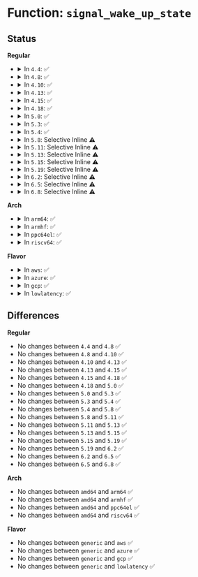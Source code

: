 # Function: <code>signal_wake_up_state</code>

## Status
<b>Regular</b>
<ul>
<li>
<details>
<summary>In <code>4.4</code>: ✅</summary>

```c
void signal_wake_up_state(struct task_struct *t, unsigned int state);
```

**Collision:** Unique Global

**Inline:** No

**Transformation:** False

**Instances:**

```
In kernel/signal.c (ffffffff8108dd70)
Location: kernel/signal.c:639
Inline: False
Direct callers:
  - kernel/ptrace.c:ptrace_attach
  - kernel/ptrace.c:__ptrace_unlink
  - kernel/ptrace.c:ptrace_request
  - kernel/ptrace.c:ptrace_request
  - kernel/signal.c:recalc_sigpending_and_wake
  - kernel/signal.c:complete_signal
  - kernel/signal.c:complete_signal
  - kernel/signal.c:retarget_shared_pending
  - kernel/signal.c:do_signal_stop
  - kernel/signal.c:zap_other_threads
  - kernel/freezer.c:freeze_task
  - fs/coredump.c:zap_process
```
**Symbols:**

```
ffffffff8108dd70-ffffffff8108dd9d: signal_wake_up_state (STB_GLOBAL)
```
</details>
</li>
<li>
<details>
<summary>In <code>4.8</code>: ✅</summary>

```c
void signal_wake_up_state(struct task_struct *t, unsigned int state);
```

**Collision:** Unique Global

**Inline:** No

**Transformation:** False

**Instances:**

```
In kernel/signal.c (ffffffff81090df0)
Location: kernel/signal.c:639
Inline: False
Direct callers:
  - kernel/ptrace.c:ptrace_request
  - kernel/ptrace.c:ptrace_request
  - kernel/ptrace.c:ptrace_attach
  - kernel/ptrace.c:__ptrace_unlink
  - kernel/signal.c:retarget_shared_pending
  - kernel/signal.c:do_signal_stop
  - kernel/signal.c:zap_other_threads
  - kernel/signal.c:complete_signal
  - kernel/signal.c:complete_signal
  - kernel/signal.c:recalc_sigpending_and_wake
  - kernel/freezer.c:freeze_task
  - fs/coredump.c:zap_process
```
**Symbols:**

```
ffffffff81090df0-ffffffff81090e1d: signal_wake_up_state (STB_GLOBAL)
```
</details>
</li>
<li>
<details>
<summary>In <code>4.10</code>: ✅</summary>

```c
void signal_wake_up_state(struct task_struct *t, unsigned int state);
```

**Collision:** Unique Global

**Inline:** No

**Transformation:** False

**Instances:**

```
In kernel/signal.c (ffffffff81095d70)
Location: kernel/signal.c:645
Inline: False
Direct callers:
  - kernel/ptrace.c:ptrace_request
  - kernel/ptrace.c:ptrace_request
  - kernel/ptrace.c:ptrace_attach
  - kernel/ptrace.c:__ptrace_unlink
  - kernel/signal.c:retarget_shared_pending
  - kernel/signal.c:do_signal_stop
  - kernel/signal.c:zap_other_threads
  - kernel/signal.c:complete_signal
  - kernel/signal.c:complete_signal
  - kernel/signal.c:recalc_sigpending_and_wake
  - kernel/freezer.c:freeze_task
  - fs/coredump.c:zap_process
```
**Symbols:**

```
ffffffff81095d70-ffffffff81095d98: signal_wake_up_state (STB_GLOBAL)
```
</details>
</li>
<li>
<details>
<summary>In <code>4.13</code>: ✅</summary>

```c
void signal_wake_up_state(struct task_struct *t, unsigned int state);
```

**Collision:** Unique Global

**Inline:** No

**Transformation:** False

**Instances:**

```
In kernel/signal.c (ffffffff81092d20)
Location: kernel/signal.c:659
Inline: False
Direct callers:
  - kernel/ptrace.c:ptrace_request
  - kernel/ptrace.c:ptrace_request
  - kernel/ptrace.c:ptrace_attach
  - kernel/ptrace.c:__ptrace_unlink
  - kernel/signal.c:retarget_shared_pending
  - kernel/signal.c:do_signal_stop
  - kernel/signal.c:zap_other_threads
  - kernel/signal.c:complete_signal
  - kernel/signal.c:complete_signal
  - kernel/signal.c:recalc_sigpending_and_wake
  - kernel/freezer.c:freeze_task
  - fs/coredump.c:zap_process
```
**Symbols:**

```
ffffffff81092d20-ffffffff81092d48: signal_wake_up_state (STB_GLOBAL)
```
</details>
</li>
<li>
<details>
<summary>In <code>4.15</code>: ✅</summary>

```c
void signal_wake_up_state(struct task_struct *t, unsigned int state);
```

**Collision:** Unique Global

**Inline:** No

**Transformation:** False

**Instances:**

```
In kernel/signal.c (ffffffff81099c00)
Location: kernel/signal.c:661
Inline: False
Direct callers:
  - kernel/ptrace.c:ptrace_request
  - kernel/ptrace.c:ptrace_request
  - kernel/ptrace.c:ptrace_attach
  - kernel/ptrace.c:__ptrace_unlink
  - kernel/signal.c:retarget_shared_pending
  - kernel/signal.c:do_signal_stop
  - kernel/signal.c:zap_other_threads
  - kernel/signal.c:complete_signal
  - kernel/signal.c:complete_signal
  - kernel/signal.c:recalc_sigpending_and_wake
  - kernel/freezer.c:freeze_task
  - fs/coredump.c:zap_process
```
**Symbols:**

```
ffffffff81099c00-ffffffff81099c28: signal_wake_up_state (STB_GLOBAL)
```
</details>
</li>
<li>
<details>
<summary>In <code>4.18</code>: ✅</summary>

```c
void signal_wake_up_state(struct task_struct *t, unsigned int state);
```

**Collision:** Unique Global

**Inline:** No

**Transformation:** False

**Instances:**

```
In kernel/signal.c (ffffffff8109dbd0)
Location: kernel/signal.c:667
Inline: False
Direct callers:
  - kernel/ptrace.c:ptrace_request
  - kernel/ptrace.c:ptrace_request
  - kernel/ptrace.c:ptrace_attach
  - kernel/ptrace.c:__ptrace_unlink
  - kernel/ptrace.c:__ptrace_unlink
  - kernel/signal.c:retarget_shared_pending
  - kernel/signal.c:do_signal_stop
  - kernel/signal.c:zap_other_threads
  - kernel/signal.c:complete_signal
  - kernel/signal.c:complete_signal
  - kernel/signal.c:recalc_sigpending_and_wake
  - kernel/livepatch/transition.c:klp_send_signals
  - kernel/freezer.c:freeze_task
  - fs/coredump.c:zap_process
```
**Symbols:**

```
ffffffff8109dbd0-ffffffff8109dbfb: signal_wake_up_state (STB_GLOBAL)
```
</details>
</li>
<li>
<details>
<summary>In <code>5.0</code>: ✅</summary>

```c
void signal_wake_up_state(struct task_struct *t, unsigned int state);
```

**Collision:** Unique Global

**Inline:** No

**Transformation:** False

**Instances:**

```
In kernel/signal.c (ffffffff810a5ee0)
Location: kernel/signal.c:744
Inline: False
Direct callers:
  - kernel/ptrace.c:ptrace_request
  - kernel/ptrace.c:ptrace_request
  - kernel/ptrace.c:ptrace_attach
  - kernel/ptrace.c:__ptrace_unlink
  - kernel/ptrace.c:__ptrace_unlink
  - kernel/signal.c:retarget_shared_pending
  - kernel/signal.c:do_signal_stop
  - kernel/signal.c:zap_other_threads
  - kernel/signal.c:complete_signal
  - kernel/signal.c:complete_signal
  - kernel/signal.c:recalc_sigpending_and_wake
  - kernel/livepatch/transition.c:klp_send_signals
  - kernel/freezer.c:freeze_task
  - fs/coredump.c:zap_process
```
**Symbols:**

```
ffffffff810a5ee0-ffffffff810a5f0b: signal_wake_up_state (STB_GLOBAL)
```
</details>
</li>
<li>
<details>
<summary>In <code>5.3</code>: ✅</summary>

```c
void signal_wake_up_state(struct task_struct *t, unsigned int state);
```

**Collision:** Unique Global

**Inline:** No

**Transformation:** False

**Instances:**

```
In kernel/signal.c (ffffffff810aabb0)
Location: kernel/signal.c:754
Inline: False
Direct callers:
  - kernel/ptrace.c:ptrace_request
  - kernel/ptrace.c:ptrace_request
  - kernel/ptrace.c:ptrace_attach
  - kernel/ptrace.c:__ptrace_unlink
  - kernel/ptrace.c:__ptrace_unlink
  - kernel/signal.c:retarget_shared_pending
  - kernel/signal.c:do_signal_stop
  - kernel/signal.c:zap_other_threads
  - kernel/signal.c:complete_signal
  - kernel/signal.c:complete_signal
  - kernel/signal.c:recalc_sigpending_and_wake
  - kernel/livepatch/transition.c:klp_try_complete_transition
  - kernel/freezer.c:freeze_task
  - kernel/cgroup/freezer.c:cgroup_freeze_task
  - fs/coredump.c:zap_process
```
**Symbols:**

```
ffffffff810aabb0-ffffffff810aabde: signal_wake_up_state (STB_GLOBAL)
```
</details>
</li>
<li>
<details>
<summary>In <code>5.4</code>: ✅</summary>

```c
void signal_wake_up_state(struct task_struct *t, unsigned int state);
```

**Collision:** Unique Global

**Inline:** No

**Transformation:** False

**Instances:**

```
In kernel/signal.c (ffffffff810b11b0)
Location: kernel/signal.c:759
Inline: False
Direct callers:
  - kernel/ptrace.c:ptrace_request
  - kernel/ptrace.c:ptrace_request
  - kernel/ptrace.c:ptrace_attach
  - kernel/ptrace.c:__ptrace_unlink
  - kernel/ptrace.c:__ptrace_unlink
  - kernel/signal.c:retarget_shared_pending
  - kernel/signal.c:do_signal_stop
  - kernel/signal.c:zap_other_threads
  - kernel/signal.c:complete_signal
  - kernel/signal.c:complete_signal
  - kernel/signal.c:recalc_sigpending_and_wake
  - kernel/livepatch/transition.c:klp_try_complete_transition
  - kernel/freezer.c:freeze_task
  - kernel/cgroup/freezer.c:cgroup_freeze_task
  - fs/coredump.c:zap_process
```
**Symbols:**

```
ffffffff810b11b0-ffffffff810b11de: signal_wake_up_state (STB_GLOBAL)
```
</details>
</li>
<li>
<details>
<summary>In <code>5.8</code>: Selective Inline ⚠️</summary>

```c
void signal_wake_up_state(struct task_struct *t, unsigned int state);
```

**Collision:** Unique Global

**Inline:** Selective

**Transformation:** False

**Instances:**

```
In kernel/signal.c (ffffffff810bc500)
Location: kernel/signal.c:759
Inline: True
Inline callers:
  - kernel/signal.c:do_signal_stop
  - kernel/signal.c:zap_other_threads
  - kernel/signal.c:force_sig_info_to_task
  - kernel/signal.c:complete_signal
  - kernel/signal.c:complete_signal
  - kernel/signal.c:ptrace_trap_notify
Direct callers:
  - kernel/ptrace.c:ptrace_request
  - kernel/ptrace.c:ptrace_request
  - kernel/ptrace.c:ptrace_attach
  - kernel/ptrace.c:__ptrace_unlink
  - kernel/ptrace.c:__ptrace_unlink
  - kernel/livepatch/transition.c:klp_send_signals
  - kernel/freezer.c:freeze_task
  - kernel/cgroup/freezer.c:cgroup_freeze_task
  - fs/coredump.c:zap_process
```
**Symbols:**

```
ffffffff810ba850-ffffffff810ba882: signal_wake_up_state (STB_GLOBAL)
```
</details>
</li>
<li>
<details>
<summary>In <code>5.11</code>: Selective Inline ⚠️</summary>

```c
void signal_wake_up_state(struct task_struct *t, unsigned int state);
```

**Collision:** Unique Global

**Inline:** Selective

**Transformation:** False

**Instances:**

```
In kernel/signal.c (ffffffff810b77f0)
Location: kernel/signal.c:760
Inline: True
Inline callers:
  - kernel/signal.c:do_signal_stop
  - kernel/signal.c:zap_other_threads
  - kernel/signal.c:force_sig_info_to_task
  - kernel/signal.c:complete_signal
  - kernel/signal.c:complete_signal
  - kernel/signal.c:ptrace_trap_notify
Direct callers:
  - kernel/ptrace.c:ptrace_request
  - kernel/ptrace.c:ptrace_request
  - kernel/ptrace.c:ptrace_attach
  - kernel/ptrace.c:__ptrace_unlink
  - kernel/ptrace.c:__ptrace_unlink
  - kernel/livepatch/transition.c:klp_send_signals
  - kernel/freezer.c:freeze_task
  - kernel/cgroup/freezer.c:cgroup_freeze_task
  - fs/coredump.c:zap_process
```
**Symbols:**

```
ffffffff810b5b10-ffffffff810b5b42: signal_wake_up_state (STB_GLOBAL)
```
</details>
</li>
<li>
<details>
<summary>In <code>5.13</code>: Selective Inline ⚠️</summary>

```c
void signal_wake_up_state(struct task_struct *t, unsigned int state);
```

**Collision:** Unique Global

**Inline:** Selective

**Transformation:** False

**Instances:**

```
In kernel/signal.c (ffffffff810b8d60)
Location: kernel/signal.c:759
Inline: True
Inline callers:
  - kernel/signal.c:do_signal_stop
  - kernel/signal.c:zap_other_threads
  - kernel/signal.c:force_sig_info_to_task
  - kernel/signal.c:complete_signal
  - kernel/signal.c:complete_signal
  - kernel/signal.c:ptrace_trap_notify
Direct callers:
  - kernel/ptrace.c:ptrace_request
  - kernel/ptrace.c:ptrace_request
  - kernel/ptrace.c:ptrace_attach
  - kernel/ptrace.c:__ptrace_unlink
  - kernel/ptrace.c:__ptrace_unlink
  - kernel/freezer.c:freeze_task
  - kernel/cgroup/freezer.c:cgroup_freeze_task
  - fs/coredump.c:zap_process
```
**Symbols:**

```
ffffffff810b7710-ffffffff810b7742: signal_wake_up_state (STB_GLOBAL)
```
</details>
</li>
<li>
<details>
<summary>In <code>5.15</code>: Selective Inline ⚠️</summary>

```c
void signal_wake_up_state(struct task_struct *t, unsigned int state);
```

**Collision:** Unique Global

**Inline:** Selective

**Transformation:** False

**Instances:**

```
In kernel/signal.c (ffffffff810cb2f0)
Location: kernel/signal.c:760
Inline: True
Inline callers:
  - kernel/signal.c:do_signal_stop
  - kernel/signal.c:zap_other_threads
  - kernel/signal.c:force_sig_info_to_task
  - kernel/signal.c:complete_signal
  - kernel/signal.c:complete_signal
  - kernel/signal.c:ptrace_trap_notify
Direct callers:
  - kernel/ptrace.c:ptrace_request
  - kernel/ptrace.c:ptrace_request
  - kernel/ptrace.c:ptrace_attach
  - kernel/ptrace.c:__ptrace_unlink
  - kernel/ptrace.c:__ptrace_unlink
  - kernel/freezer.c:freeze_task
  - kernel/cgroup/freezer.c:cgroup_freeze_task
  - fs/coredump.c:zap_process
```
**Symbols:**

```
ffffffff810c9b60-ffffffff810c9b92: signal_wake_up_state (STB_GLOBAL)
```
</details>
</li>
<li>
<details>
<summary>In <code>5.19</code>: Selective Inline ⚠️</summary>

```c
void signal_wake_up_state(struct task_struct *t, unsigned int state);
```

**Collision:** Unique Global

**Inline:** Selective

**Transformation:** False

**Instances:**

```
In kernel/signal.c (ffffffff810e493f)
Location: kernel/signal.c:763
Inline: True
Inline callers:
  - kernel/signal.c:do_signal_stop
  - kernel/signal.c:zap_other_threads
  - kernel/signal.c:force_sig_info_to_task
  - kernel/signal.c:complete_signal
  - kernel/signal.c:complete_signal
  - kernel/signal.c:ptrace_trap_notify
Direct callers:
  - kernel/ptrace.c:ptrace_request
  - kernel/ptrace.c:ptrace_request
  - kernel/ptrace.c:ptrace_attach
  - kernel/ptrace.c:__ptrace_unlink
  - kernel/freezer.c:freeze_task
  - kernel/cgroup/freezer.c:cgroup_freeze_task
  - fs/coredump.c:coredump_wait
```
**Symbols:**

```
ffffffff810e15d0-ffffffff810e1615: signal_wake_up_state (STB_GLOBAL)
```
</details>
</li>
<li>
<details>
<summary>In <code>6.2</code>: Selective Inline ⚠️</summary>

```c
void signal_wake_up_state(struct task_struct *t, unsigned int state);
```

**Collision:** Unique Global

**Inline:** Selective

**Transformation:** False

**Instances:**

```
In kernel/signal.c (ffffffff81104fbf)
Location: kernel/signal.c:763
Inline: True
Inline callers:
  - kernel/signal.c:do_signal_stop
  - kernel/signal.c:zap_other_threads
  - kernel/signal.c:force_sig_info_to_task
  - kernel/signal.c:complete_signal
  - kernel/signal.c:complete_signal
  - kernel/signal.c:ptrace_trap_notify
Direct callers:
  - kernel/ptrace.c:ptrace_request
  - kernel/ptrace.c:ptrace_request
  - kernel/ptrace.c:ptrace_attach
  - kernel/ptrace.c:__ptrace_unlink
  - kernel/freezer.c:freeze_task
  - kernel/cgroup/freezer.c:cgroup_freeze_task
  - fs/coredump.c:coredump_wait
```
**Symbols:**

```
ffffffff811018a0-ffffffff811018e5: signal_wake_up_state (STB_GLOBAL)
```
</details>
</li>
<li>
<details>
<summary>In <code>6.5</code>: Selective Inline ⚠️</summary>

```c
void signal_wake_up_state(struct task_struct *t, unsigned int state);
```

**Collision:** Unique Global

**Inline:** Selective

**Transformation:** False

**Instances:**

```
In kernel/signal.c (ffffffff8111123f)
Location: kernel/signal.c:768
Inline: True
Inline callers:
  - kernel/signal.c:do_signal_stop
  - kernel/signal.c:zap_other_threads
  - kernel/signal.c:force_sig_info_to_task
  - kernel/signal.c:complete_signal
  - kernel/signal.c:complete_signal
  - kernel/signal.c:ptrace_trap_notify
Direct callers:
  - kernel/ptrace.c:ptrace_request
  - kernel/ptrace.c:ptrace_request
  - kernel/ptrace.c:ptrace_attach
  - kernel/ptrace.c:__ptrace_unlink
  - kernel/freezer.c:freeze_task
  - kernel/cgroup/freezer.c:cgroup_freeze_task
  - fs/coredump.c:coredump_wait
```
**Symbols:**

```
ffffffff8110daa0-ffffffff8110dae5: signal_wake_up_state (STB_GLOBAL)
```
</details>
</li>
<li>
<details>
<summary>In <code>6.8</code>: Selective Inline ⚠️</summary>

```c
void signal_wake_up_state(struct task_struct *t, unsigned int state);
```

**Collision:** Unique Global

**Inline:** Selective

**Transformation:** False

**Instances:**

```
In kernel/signal.c (ffffffff8111abbe)
Location: kernel/signal.c:759
Inline: True
Inline callers:
  - kernel/signal.c:do_signal_stop
  - kernel/signal.c:zap_other_threads
  - kernel/signal.c:force_sig_info_to_task
  - kernel/signal.c:complete_signal
  - kernel/signal.c:complete_signal
  - kernel/signal.c:ptrace_trap_notify
Direct callers:
  - kernel/ptrace.c:ptrace_request
  - kernel/ptrace.c:ptrace_request
  - kernel/ptrace.c:ptrace_attach
  - kernel/ptrace.c:__ptrace_unlink
  - kernel/freezer.c:freeze_task
  - kernel/cgroup/freezer.c:cgroup_freeze_task
  - fs/coredump.c:coredump_wait
```
**Symbols:**

```
ffffffff811173e0-ffffffff81117425: signal_wake_up_state (STB_GLOBAL)
```
</details>
</li>
</ul>
<b>Arch</b>
<ul>
<li>
<details>
<summary>In <code>arm64</code>: ✅</summary>

```c
void signal_wake_up_state(struct task_struct *t, unsigned int state);
```

**Collision:** Unique Global

**Inline:** No

**Transformation:** False

**Instances:**

```
In kernel/signal.c (ffff80001010cda8)
Location: kernel/signal.c:759
Inline: False
Direct callers:
  - kernel/ptrace.c:ptrace_request
  - kernel/ptrace.c:ptrace_request
  - kernel/ptrace.c:ptrace_attach
  - kernel/ptrace.c:__ptrace_unlink
  - kernel/signal.c:retarget_shared_pending
  - kernel/signal.c:do_signal_stop
  - kernel/signal.c:zap_other_threads
  - kernel/signal.c:complete_signal
  - kernel/signal.c:complete_signal
  - kernel/signal.c:recalc_sigpending_and_wake
  - kernel/freezer.c:freeze_task
  - kernel/cgroup/freezer.c:cgroup_freeze_task
  - fs/coredump.c:zap_process
```
**Symbols:**

```
ffff80001010cda8-ffff80001010ce18: signal_wake_up_state (STB_GLOBAL)
```
</details>
</li>
<li>
<details>
<summary>In <code>armhf</code>: ✅</summary>

```c
void signal_wake_up_state(struct task_struct *t, unsigned int state);
```

**Collision:** Unique Global

**Inline:** No

**Transformation:** False

**Instances:**

```
In kernel/signal.c (c0365024)
Location: kernel/signal.c:759
Inline: False
Direct callers:
  - kernel/ptrace.c:__se_sys_ptrace
  - kernel/ptrace.c:ptrace_request
  - kernel/ptrace.c:ptrace_request
  - kernel/ptrace.c:__ptrace_unlink
  - kernel/signal.c:retarget_shared_pending
  - kernel/signal.c:do_signal_stop
  - kernel/signal.c:zap_other_threads
  - kernel/signal.c:complete_signal
  - kernel/signal.c:complete_signal
  - kernel/signal.c:recalc_sigpending_and_wake
  - kernel/freezer.c:freeze_task
  - kernel/cgroup/freezer.c:cgroup_freeze_task
  - fs/coredump.c:zap_process
```
**Symbols:**

```
c0365024-c036506c: signal_wake_up_state (STB_GLOBAL)
```
</details>
</li>
<li>
<details>
<summary>In <code>ppc64el</code>: ✅</summary>

```c
void signal_wake_up_state(struct task_struct *t, unsigned int state);
```

**Collision:** Unique Global

**Inline:** No

**Transformation:** False

**Instances:**

```
In kernel/signal.c (c000000000153cf0)
Location: kernel/signal.c:759
Inline: False
Direct callers:
  - kernel/ptrace.c:ptrace_request
  - kernel/ptrace.c:ptrace_request
  - kernel/ptrace.c:ptrace_attach
  - kernel/ptrace.c:__ptrace_unlink
  - kernel/signal.c:retarget_shared_pending
  - kernel/signal.c:do_signal_stop
  - kernel/signal.c:zap_other_threads
  - kernel/signal.c:complete_signal
  - kernel/signal.c:complete_signal
  - kernel/signal.c:complete_signal
  - kernel/signal.c:ptrace_trap_notify
  - kernel/signal.c:recalc_sigpending_and_wake
  - kernel/livepatch/transition.c:klp_try_complete_transition
  - kernel/freezer.c:freeze_task
  - kernel/cgroup/freezer.c:cgroup_freeze_task
  - fs/coredump.c:zap_process
```
**Symbols:**

```
c000000000153cf0-c000000000153d80: signal_wake_up_state (STB_GLOBAL)
```
</details>
</li>
<li>
<details>
<summary>In <code>riscv64</code>: ✅</summary>

```c
void signal_wake_up_state(struct task_struct *t, unsigned int state);
```

**Collision:** Unique Global

**Inline:** No

**Transformation:** False

**Instances:**

```
In kernel/signal.c (ffffffe0000ce358)
Location: kernel/signal.c:759
Inline: False
Direct callers:
  - kernel/ptrace.c:__se_sys_ptrace
  - kernel/ptrace.c:ptrace_request
  - kernel/ptrace.c:ptrace_request
  - kernel/ptrace.c:__ptrace_unlink
  - kernel/signal.c:retarget_shared_pending
  - kernel/signal.c:do_signal_stop
  - kernel/signal.c:zap_other_threads
  - kernel/signal.c:complete_signal
  - kernel/signal.c:complete_signal
  - kernel/signal.c:recalc_sigpending_and_wake
  - kernel/freezer.c:freeze_task
  - kernel/cgroup/freezer.c:cgroup_freeze_task
  - fs/coredump.c:zap_process
```
**Symbols:**

```
ffffffe0000ce358-ffffffe0000ce3aa: signal_wake_up_state (STB_GLOBAL)
```
</details>
</li>
</ul>
<b>Flavor</b>
<ul>
<li>
<details>
<summary>In <code>aws</code>: ✅</summary>

```c
void signal_wake_up_state(struct task_struct *t, unsigned int state);
```

**Collision:** Unique Global

**Inline:** No

**Transformation:** False

**Instances:**

```
In kernel/signal.c (ffffffff810ab520)
Location: kernel/signal.c:759
Inline: False
Direct callers:
  - kernel/ptrace.c:ptrace_request
  - kernel/ptrace.c:ptrace_request
  - kernel/ptrace.c:ptrace_attach
  - kernel/ptrace.c:__ptrace_unlink
  - kernel/ptrace.c:__ptrace_unlink
  - kernel/signal.c:retarget_shared_pending
  - kernel/signal.c:do_signal_stop
  - kernel/signal.c:zap_other_threads
  - kernel/signal.c:complete_signal
  - kernel/signal.c:complete_signal
  - kernel/signal.c:recalc_sigpending_and_wake
  - kernel/livepatch/transition.c:klp_try_complete_transition
  - kernel/freezer.c:freeze_task
  - kernel/cgroup/freezer.c:cgroup_freeze_task
  - fs/coredump.c:zap_process
```
**Symbols:**

```
ffffffff810ab520-ffffffff810ab54e: signal_wake_up_state (STB_GLOBAL)
```
</details>
</li>
<li>
<details>
<summary>In <code>azure</code>: ✅</summary>

```c
void signal_wake_up_state(struct task_struct *t, unsigned int state);
```

**Collision:** Unique Global

**Inline:** No

**Transformation:** False

**Instances:**

```
In kernel/signal.c (ffffffff81099ec0)
Location: kernel/signal.c:759
Inline: False
Direct callers:
  - kernel/ptrace.c:ptrace_request
  - kernel/ptrace.c:ptrace_request
  - kernel/ptrace.c:ptrace_attach
  - kernel/ptrace.c:__ptrace_unlink
  - kernel/ptrace.c:__ptrace_unlink
  - kernel/signal.c:retarget_shared_pending
  - kernel/signal.c:do_signal_stop
  - kernel/signal.c:zap_other_threads
  - kernel/signal.c:complete_signal
  - kernel/signal.c:complete_signal
  - kernel/signal.c:recalc_sigpending_and_wake
  - kernel/livepatch/transition.c:klp_try_complete_transition
  - kernel/freezer.c:freeze_task
  - kernel/cgroup/freezer.c:cgroup_freeze_task
  - fs/coredump.c:zap_process
```
**Symbols:**

```
ffffffff81099ec0-ffffffff81099eee: signal_wake_up_state (STB_GLOBAL)
```
</details>
</li>
<li>
<details>
<summary>In <code>gcp</code>: ✅</summary>

```c
void signal_wake_up_state(struct task_struct *t, unsigned int state);
```

**Collision:** Unique Global

**Inline:** No

**Transformation:** False

**Instances:**

```
In kernel/signal.c (ffffffff810aaa80)
Location: kernel/signal.c:759
Inline: False
Direct callers:
  - kernel/ptrace.c:ptrace_request
  - kernel/ptrace.c:ptrace_request
  - kernel/ptrace.c:ptrace_attach
  - kernel/ptrace.c:__ptrace_unlink
  - kernel/ptrace.c:__ptrace_unlink
  - kernel/signal.c:retarget_shared_pending
  - kernel/signal.c:do_signal_stop
  - kernel/signal.c:zap_other_threads
  - kernel/signal.c:complete_signal
  - kernel/signal.c:complete_signal
  - kernel/signal.c:recalc_sigpending_and_wake
  - kernel/livepatch/transition.c:klp_try_complete_transition
  - kernel/freezer.c:freeze_task
  - kernel/cgroup/freezer.c:cgroup_freeze_task
  - fs/coredump.c:zap_process
```
**Symbols:**

```
ffffffff810aaa80-ffffffff810aaaae: signal_wake_up_state (STB_GLOBAL)
```
</details>
</li>
<li>
<details>
<summary>In <code>lowlatency</code>: ✅</summary>

```c
void signal_wake_up_state(struct task_struct *t, unsigned int state);
```

**Collision:** Unique Global

**Inline:** No

**Transformation:** False

**Instances:**

```
In kernel/signal.c (ffffffff810b2b60)
Location: kernel/signal.c:759
Inline: False
Direct callers:
  - kernel/ptrace.c:ptrace_request
  - kernel/ptrace.c:ptrace_request
  - kernel/ptrace.c:ptrace_attach
  - kernel/ptrace.c:__ptrace_unlink
  - kernel/ptrace.c:__ptrace_unlink
  - kernel/signal.c:retarget_shared_pending
  - kernel/signal.c:do_signal_stop
  - kernel/signal.c:zap_other_threads
  - kernel/signal.c:complete_signal
  - kernel/signal.c:complete_signal
  - kernel/signal.c:recalc_sigpending_and_wake
  - kernel/livepatch/transition.c:klp_try_complete_transition
  - kernel/freezer.c:freeze_task
  - kernel/cgroup/freezer.c:cgroup_freeze_task
  - fs/coredump.c:zap_process
```
**Symbols:**

```
ffffffff810b2b60-ffffffff810b2b8e: signal_wake_up_state (STB_GLOBAL)
```
</details>
</li>
</ul>

## Differences
<b>Regular</b>
<ul>
<li>
No changes between <code>4.4</code> and <code>4.8</code> ✅
</li>
<li>
No changes between <code>4.8</code> and <code>4.10</code> ✅
</li>
<li>
No changes between <code>4.10</code> and <code>4.13</code> ✅
</li>
<li>
No changes between <code>4.13</code> and <code>4.15</code> ✅
</li>
<li>
No changes between <code>4.15</code> and <code>4.18</code> ✅
</li>
<li>
No changes between <code>4.18</code> and <code>5.0</code> ✅
</li>
<li>
No changes between <code>5.0</code> and <code>5.3</code> ✅
</li>
<li>
No changes between <code>5.3</code> and <code>5.4</code> ✅
</li>
<li>
No changes between <code>5.4</code> and <code>5.8</code> ✅
</li>
<li>
No changes between <code>5.8</code> and <code>5.11</code> ✅
</li>
<li>
No changes between <code>5.11</code> and <code>5.13</code> ✅
</li>
<li>
No changes between <code>5.13</code> and <code>5.15</code> ✅
</li>
<li>
No changes between <code>5.15</code> and <code>5.19</code> ✅
</li>
<li>
No changes between <code>5.19</code> and <code>6.2</code> ✅
</li>
<li>
No changes between <code>6.2</code> and <code>6.5</code> ✅
</li>
<li>
No changes between <code>6.5</code> and <code>6.8</code> ✅
</li>
</ul>
<b>Arch</b>
<ul>
<li>
No changes between <code>amd64</code> and <code>arm64</code> ✅
</li>
<li>
No changes between <code>amd64</code> and <code>armhf</code> ✅
</li>
<li>
No changes between <code>amd64</code> and <code>ppc64el</code> ✅
</li>
<li>
No changes between <code>amd64</code> and <code>riscv64</code> ✅
</li>
</ul>
<b>Flavor</b>
<ul>
<li>
No changes between <code>generic</code> and <code>aws</code> ✅
</li>
<li>
No changes between <code>generic</code> and <code>azure</code> ✅
</li>
<li>
No changes between <code>generic</code> and <code>gcp</code> ✅
</li>
<li>
No changes between <code>generic</code> and <code>lowlatency</code> ✅
</li>
</ul>
